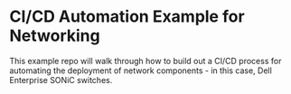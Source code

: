 # CI/CD Automation Example for Networking

This example repo will walk through how to build out a CI/CD process for automating the deployment of network components - in this case, Dell Enterprise SONiC switches.
